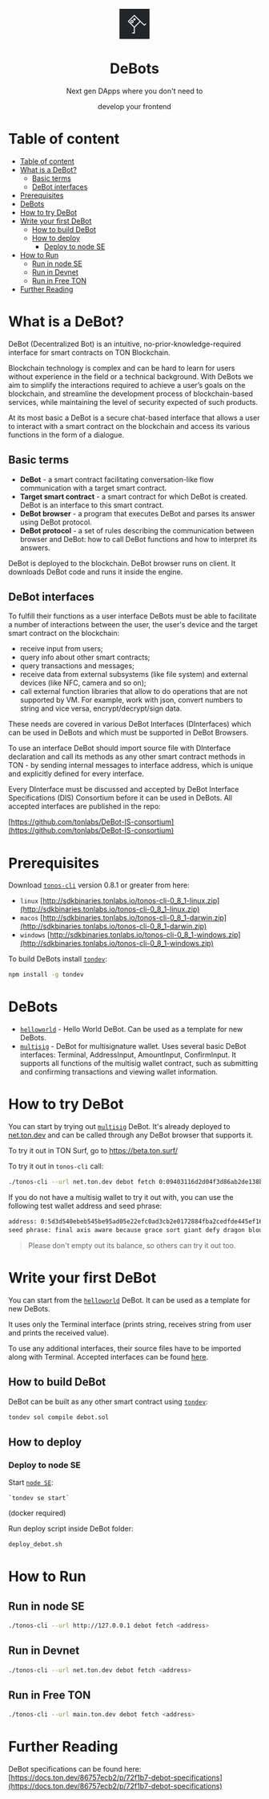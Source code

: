 <p align="center"><a href="https://github.com/tonlabs/debots"><img src="assets/debot.jpg" height="60"/></a></p> 
<h1 align="center">DeBots</h1>
<p align="center">Next gen DApps where you don't need to</p>
<p align="center">develop your frontend</p>

# Table of content
- [Table of content](#table-of-content)
- [What is a DeBot?](#what-is-a-debot)
  - [Basic terms](#basic-terms)
  - [DeBot interfaces](#debot-interfaces)
- [Prerequisites](#prerequisites)
- [DeBots](#debots)
- [How to try DeBot](#how-to-try-debot)
- [Write your first DeBot](#write-your-first-debot)
  - [How to build DeBot](#how-to-build-debot)
  - [How to deploy](#how-to-deploy)
    - [Deploy to node SE](#deploy-to-node-se)
- [How to Run](#how-to-run)
  - [Run in node SE](#run-in-node-se)
  - [Run in Devnet](#run-in-devnet)
  - [Run in Free TON](#run-in-free-ton)
- [Further Reading](#further-reading)

# What is a DeBot?

DeBot (Decentralized Bot) is an intuitive, no-prior-knowledge-required interface for smart
contracts on TON Blockchain.

Blockchain technology is complex and can be hard to learn for users without experience in the field or a technical background. With DeBots we aim to simplify the interactions required to achieve a user’s goals on the blockchain, and streamline the development process of blockchain-based services, while maintaining the level of security expected of such products.

At its most basic a DeBot is a secure chat-based interface that allows a user to interact with a smart contract on the blockchain and access its various functions in the form of a dialogue.

## Basic terms

- **DeBot** - a smart contract facilitating conversation-like flow communication with a target smart contract.
- **Target smart contract** - a smart contract for which DeBot is created. DeBot is an interface to this smart contract.
- **DeBot browser** - a program that executes DeBot and parses its answer using DeBot protocol.
- **DeBot protocol** - a set of rules describing the communication between browser and DeBot: how to call DeBot functions and how to interpret its answers.

DeBot is deployed to the blockchain. DeBot browser runs on client. It downloads DeBot code and runs it inside the engine.

## DeBot interfaces

To fulfill their functions as a user interface DeBots must be able to facilitate a number of interactions between the user, the user's device and the target smart contract on the blockchain:

- receive input from users;
- query info about other smart contracts;
- query transactions and messages;
- receive data from external subsystems (like file system) and external devices (like NFC, camera and so on);
- call external function libraries that allow to do operations that are not supported by VM. For example, work with json, convert numbers to string and vice versa, encrypt/decrypt/sign data.

These needs are covered in various DeBot Interfaces (DInterfaces) which can be used in DeBots and which must be supported in DeBot Browsers.

To use an interface DeBot should import source file with DInterface declaration and call its methods as any other smart contract methods in TON - by sending internal messages to interface address, which is unique and explicitly defined for every interface.

Every DInterface must be discussed and accepted by DeBot Interface Specifications (DIS) Consortium before it can be used in DeBots. All accepted interfaces are published in the repo:

[https://github.com/tonlabs/DeBot-IS-consortium](https://github.com/tonlabs/DeBot-IS-consortium)

# Prerequisites

Download [`tonos-cli`](https://github.com/tonlabs/tonos-cli) version 0.8.1 or greater from here:

- `linux` [http://sdkbinaries.tonlabs.io/tonos-cli-0_8_1-linux.zip](http://sdkbinaries.tonlabs.io/tonos-cli-0_8_1-linux.zip)
- `macos` [http://sdkbinaries.tonlabs.io/tonos-cli-0_8_1-darwin.zip](http://sdkbinaries.tonlabs.io/tonos-cli-0_8_1-darwin.zip)
- `windows` [http://sdkbinaries.tonlabs.io/tonos-cli-0_8_1-windows.zip](http://sdkbinaries.tonlabs.io/tonos-cli-0_8_1-windows.zip)

To build DeBots install [`tondev`](https://github.com/tonlabs/tondev):

```bash
npm install -g tondev
```



# DeBots

- [`helloworld`](https://github.com/tonlabs/debots/tree/main/helloworld) - Hello World DeBot. Can be used as a template for new DeBots.
- [`multisig`](https://github.com/tonlabs/debots/tree/main/multisig) - DeBot for multisignature wallet. Uses several basic DeBot interfaces: Terminal, AddressInput, AmountInput, ConfirmInput. It supports all functions of the multisig wallet contract, such as submitting and confirming transactions and viewing wallet information.

# How to try DeBot

You can start by trying out [`multisig`](https://github.com/tonlabs/debots/tree/main/multisig) DeBot. It's already deployed to [net.ton.dev](http://net.ton.dev) and can be called through any DeBot browser that supports it.

To try it out in TON Surf, go to https://beta.ton.surf/

To try it out in `tonos-cli` call:

```bash
./tonos-cli --url net.ton.dev debot fetch 0:09403116d2d04f3d86ab2de138b390f6ec1b0bc02363dbf006953946e807051e
```

If you do not have a multisig wallet to try it out with, you can use the following test wallet address and seed phrase:

```bash
address: 0:5d3d540ebeb545be95ad05e22efc0ad3cb2e0172884fba2cedfde445ef16ebf9
seed phrase: final axis aware because grace sort giant defy dragon blouse motor virus
```

> Please don't empty out its balance, so others can try it out too.

# Write your first DeBot

You can start from the [`helloworld`](https://github.com/tonlabs/debots/tree/main/helloworld) DeBot. It can be used as a template for new DeBots.

It uses only the Terminal interface (prints string, receives string from user and prints the received value).

To use any additional interfaces, their source files have to be imported along with Terminal. Accepted interfaces can be found [here](https://github.com/tonlabs/DeBot-IS-consortium).

## How to build DeBot

DeBot can be built as any other smart contract using [`tondev`](https://github.com/tonlabs/tondev):

```bash
tondev sol compile debot.sol
```

## How to deploy

### Deploy to node SE

Start [`node SE`](https://docs.ton.dev/86757ecb2/p/19d886-ton-os-se):

    `tondev se start`

(docker required)

Run deploy script inside DeBot folder:

```bash
deploy_debot.sh
```

# How to Run

## Run in node SE

```bash
./tonos-cli --url http://127.0.0.1 debot fetch <address>

```

## Run in Devnet

```bash
./tonos-cli --url net.ton.dev debot fetch <address>

```

## Run in Free TON

```bash
./tonos-cli --url main.ton.dev debot fetch <address>

```

# Further Reading

DeBot specifications can be found here: [https://docs.ton.dev/86757ecb2/p/72f1b7-debot-specifications](https://docs.ton.dev/86757ecb2/p/72f1b7-debot-specifications)
